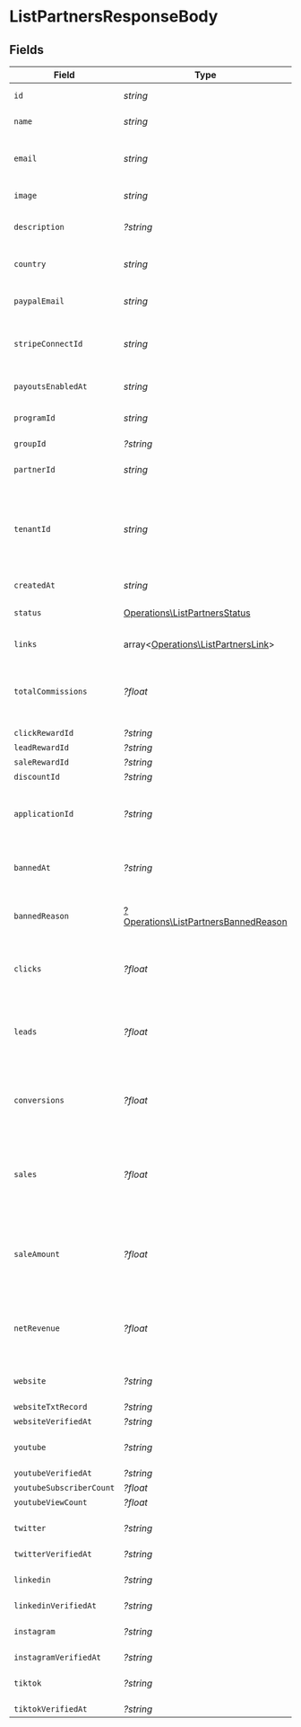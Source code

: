 # ListPartnersResponseBody


## Fields

| Field                                                                                                                                                                | Type                                                                                                                                                                 | Required                                                                                                                                                             | Description                                                                                                                                                          |
| -------------------------------------------------------------------------------------------------------------------------------------------------------------------- | -------------------------------------------------------------------------------------------------------------------------------------------------------------------- | -------------------------------------------------------------------------------------------------------------------------------------------------------------------- | -------------------------------------------------------------------------------------------------------------------------------------------------------------------- |
| `id`                                                                                                                                                                 | *string*                                                                                                                                                             | :heavy_check_mark:                                                                                                                                                   | The partner's unique ID on Dub.                                                                                                                                      |
| `name`                                                                                                                                                               | *string*                                                                                                                                                             | :heavy_check_mark:                                                                                                                                                   | The partner's full legal name.                                                                                                                                       |
| `email`                                                                                                                                                              | *string*                                                                                                                                                             | :heavy_check_mark:                                                                                                                                                   | The partner's email address. Should be a unique value across Dub.                                                                                                    |
| `image`                                                                                                                                                              | *string*                                                                                                                                                             | :heavy_check_mark:                                                                                                                                                   | The partner's avatar image.                                                                                                                                          |
| `description`                                                                                                                                                        | *?string*                                                                                                                                                            | :heavy_minus_sign:                                                                                                                                                   | A brief description of the partner and their background.                                                                                                             |
| `country`                                                                                                                                                            | *string*                                                                                                                                                             | :heavy_check_mark:                                                                                                                                                   | The partner's country (required for tax purposes).                                                                                                                   |
| `paypalEmail`                                                                                                                                                        | *string*                                                                                                                                                             | :heavy_check_mark:                                                                                                                                                   | The partner's PayPal email (for receiving payouts via PayPal).                                                                                                       |
| `stripeConnectId`                                                                                                                                                    | *string*                                                                                                                                                             | :heavy_check_mark:                                                                                                                                                   | The partner's Stripe Connect ID (for receiving payouts via Stripe).                                                                                                  |
| `payoutsEnabledAt`                                                                                                                                                   | *string*                                                                                                                                                             | :heavy_check_mark:                                                                                                                                                   | The date when the partner enabled payouts.                                                                                                                           |
| `programId`                                                                                                                                                          | *string*                                                                                                                                                             | :heavy_check_mark:                                                                                                                                                   | The program's unique ID on Dub.                                                                                                                                      |
| `groupId`                                                                                                                                                            | *?string*                                                                                                                                                            | :heavy_minus_sign:                                                                                                                                                   | The partner's group ID on Dub.                                                                                                                                       |
| `partnerId`                                                                                                                                                          | *string*                                                                                                                                                             | :heavy_check_mark:                                                                                                                                                   | The partner's unique ID on Dub.                                                                                                                                      |
| `tenantId`                                                                                                                                                           | *string*                                                                                                                                                             | :heavy_check_mark:                                                                                                                                                   | The partner's unique ID within your database. Can be useful for associating the partner with a user in your database and retrieving/update their data in the future. |
| `createdAt`                                                                                                                                                          | *string*                                                                                                                                                             | :heavy_check_mark:                                                                                                                                                   | N/A                                                                                                                                                                  |
| `status`                                                                                                                                                             | [Operations\ListPartnersStatus](../../Models/Operations/ListPartnersStatus.md)                                                                                       | :heavy_check_mark:                                                                                                                                                   | The status of the partner's enrollment in the program.                                                                                                               |
| `links`                                                                                                                                                              | array<[Operations\ListPartnersLink](../../Models/Operations/ListPartnersLink.md)>                                                                                    | :heavy_check_mark:                                                                                                                                                   | The partner's referral links in this program.                                                                                                                        |
| `totalCommissions`                                                                                                                                                   | *?float*                                                                                                                                                             | :heavy_minus_sign:                                                                                                                                                   | The total commissions paid to the partner for their referrals. Defaults to 0 if `includeExpandedFields` is false.                                                    |
| `clickRewardId`                                                                                                                                                      | *?string*                                                                                                                                                            | :heavy_minus_sign:                                                                                                                                                   | N/A                                                                                                                                                                  |
| `leadRewardId`                                                                                                                                                       | *?string*                                                                                                                                                            | :heavy_minus_sign:                                                                                                                                                   | N/A                                                                                                                                                                  |
| `saleRewardId`                                                                                                                                                       | *?string*                                                                                                                                                            | :heavy_minus_sign:                                                                                                                                                   | N/A                                                                                                                                                                  |
| `discountId`                                                                                                                                                         | *?string*                                                                                                                                                            | :heavy_minus_sign:                                                                                                                                                   | N/A                                                                                                                                                                  |
| `applicationId`                                                                                                                                                      | *?string*                                                                                                                                                            | :heavy_minus_sign:                                                                                                                                                   | If the partner submitted an application to join the program, this is the ID of the application.                                                                      |
| `bannedAt`                                                                                                                                                           | *?string*                                                                                                                                                            | :heavy_minus_sign:                                                                                                                                                   | If the partner was banned from the program, this is the date of the ban.                                                                                             |
| `bannedReason`                                                                                                                                                       | [?Operations\ListPartnersBannedReason](../../Models/Operations/ListPartnersBannedReason.md)                                                                          | :heavy_minus_sign:                                                                                                                                                   | If the partner was banned from the program, this is the reason for the ban.                                                                                          |
| `clicks`                                                                                                                                                             | *?float*                                                                                                                                                             | :heavy_minus_sign:                                                                                                                                                   | The total number of clicks on the partner's links. Defaults to 0 if `includeExpandedFields` is false.                                                                |
| `leads`                                                                                                                                                              | *?float*                                                                                                                                                             | :heavy_minus_sign:                                                                                                                                                   | The total number of leads generated by the partner's links. Defaults to 0 if `includeExpandedFields` is false.                                                       |
| `conversions`                                                                                                                                                        | *?float*                                                                                                                                                             | :heavy_minus_sign:                                                                                                                                                   | The total number of leads that converted to paying customers. Defaults to 0 if `includeExpandedFields` is false.                                                     |
| `sales`                                                                                                                                                              | *?float*                                                                                                                                                             | :heavy_minus_sign:                                                                                                                                                   | The total number of sales generated by the partner's links (includes recurring sales). Defaults to 0 if `includeExpandedFields` is false.                            |
| `saleAmount`                                                                                                                                                         | *?float*                                                                                                                                                             | :heavy_minus_sign:                                                                                                                                                   | The total amount of sales (in cents) generated by the partner's links. Defaults to 0 if `includeExpandedFields` is false.                                            |
| `netRevenue`                                                                                                                                                         | *?float*                                                                                                                                                             | :heavy_minus_sign:                                                                                                                                                   | The total net revenue generated by the partner. Defaults to 0 if `includeExpandedFields` is false.                                                                   |
| `website`                                                                                                                                                            | *?string*                                                                                                                                                            | :heavy_minus_sign:                                                                                                                                                   | The partner's website URL (including the https protocol).                                                                                                            |
| `websiteTxtRecord`                                                                                                                                                   | *?string*                                                                                                                                                            | :heavy_minus_sign:                                                                                                                                                   | N/A                                                                                                                                                                  |
| `websiteVerifiedAt`                                                                                                                                                  | *?string*                                                                                                                                                            | :heavy_minus_sign:                                                                                                                                                   | N/A                                                                                                                                                                  |
| `youtube`                                                                                                                                                            | *?string*                                                                                                                                                            | :heavy_minus_sign:                                                                                                                                                   | The partner's YouTube channel username (e.g. `johndoe`).                                                                                                             |
| `youtubeVerifiedAt`                                                                                                                                                  | *?string*                                                                                                                                                            | :heavy_minus_sign:                                                                                                                                                   | N/A                                                                                                                                                                  |
| `youtubeSubscriberCount`                                                                                                                                             | *?float*                                                                                                                                                             | :heavy_minus_sign:                                                                                                                                                   | N/A                                                                                                                                                                  |
| `youtubeViewCount`                                                                                                                                                   | *?float*                                                                                                                                                             | :heavy_minus_sign:                                                                                                                                                   | N/A                                                                                                                                                                  |
| `twitter`                                                                                                                                                            | *?string*                                                                                                                                                            | :heavy_minus_sign:                                                                                                                                                   | The partner's Twitter username (e.g. `johndoe`).                                                                                                                     |
| `twitterVerifiedAt`                                                                                                                                                  | *?string*                                                                                                                                                            | :heavy_minus_sign:                                                                                                                                                   | N/A                                                                                                                                                                  |
| `linkedin`                                                                                                                                                           | *?string*                                                                                                                                                            | :heavy_minus_sign:                                                                                                                                                   | The partner's LinkedIn username (e.g. `johndoe`).                                                                                                                    |
| `linkedinVerifiedAt`                                                                                                                                                 | *?string*                                                                                                                                                            | :heavy_minus_sign:                                                                                                                                                   | N/A                                                                                                                                                                  |
| `instagram`                                                                                                                                                          | *?string*                                                                                                                                                            | :heavy_minus_sign:                                                                                                                                                   | The partner's Instagram username (e.g. `johndoe`).                                                                                                                   |
| `instagramVerifiedAt`                                                                                                                                                | *?string*                                                                                                                                                            | :heavy_minus_sign:                                                                                                                                                   | N/A                                                                                                                                                                  |
| `tiktok`                                                                                                                                                             | *?string*                                                                                                                                                            | :heavy_minus_sign:                                                                                                                                                   | The partner's TikTok username (e.g. `johndoe`).                                                                                                                      |
| `tiktokVerifiedAt`                                                                                                                                                   | *?string*                                                                                                                                                            | :heavy_minus_sign:                                                                                                                                                   | N/A                                                                                                                                                                  |